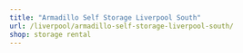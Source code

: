 ```yaml
---
title: "Armadillo Self Storage Liverpool South"
url: /liverpool/armadillo-self-storage-liverpool-south/
shop: storage rental
---
```

